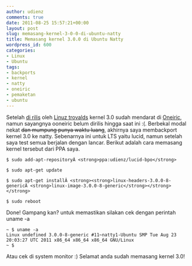 ```yaml
---
author: udienz
comments: true
date: 2011-08-25 15:57:21+00:00
layout: post
slug: memasang-kernel-3-0-0-di-ubuntu-natty
title: Memasang kernel 3.0.0 di Ubuntu Natty
wordpress_id: 600
categories:
- Linux
- Ubuntu
tags:
- backports
- kernel
- natty
- oneiric
- pemaketan
- ubuntu
---
```


Setelah [di rilis](https://plus.google.com/102150693225130002912/posts/CJpyYdCqBL8) oleh [Linuz trovalds](http://id.wikipedia.org/wiki/Linus_Torvalds) kernel 3.0 sudah mendarat di [Oneiric](https://launchpad.net/ubuntu/oneiric/+source/linux), namun sayangnya ooneiric belum dirilis hingga saat ini :(. Berbekal modal nekat <del>dan mumpung punya waktu luang</del>, akhirnya saya membackport kernel 3.0 ke natty. Sebenarnya ini untuk LTS yaitu lucid, namun setelah saya test semua berjalan dengan lancar. Berikut adalah cara memasang kernel tersebut dari PPA saya.

    
    $ sudo add-apt-repositoryÂ <strong>ppa:udienz/lucid-bpo</strong>
    
    $ sudo apt-get update
    
    $ sudo apt-get installÂ <strong><strong>linux-headers-3.0.0-8-genericÂ <strong>linux-image-3.0.0-8-generic</strong></strong></strong>
    
    $ sudo reboot


Done! Gampang kan? untuk memastikan silakan cek dengan perintah uname -a

    
    ~ $ uname -a
    Linux undefined 3.0.0-8-generic #11~natty1-Ubuntu SMP Tue Aug 23 20:03:27 UTC 2011 x86_64 x86_64 x86_64 GNU/Linux
    ~ $


Atau cek di system monitor :) Selamat anda sudah memasang kernel 3.0!
